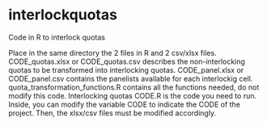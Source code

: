 # interlockquotas
Code in R to interlock quotas

Place in the same directory the 2 files in R and 2 csv/xlsx files.
CODE_quotas.xlsx or CODE_quotas.csv describes the non-interlocking quotas to be transformed into interlocking quotas.
CODE_panel.xlsx or CODE_panel.csv contains the panelists available for each interlockig cell.
quota_transformation_functions.R contains all the functions needed, do not modify this code.
Interlocking quotas CODE.R is the code you need to run. Inside, you can modify the variable CODE to indicate the CODE of the project. Then, the xlsx/csv files must be modified accordingly.
